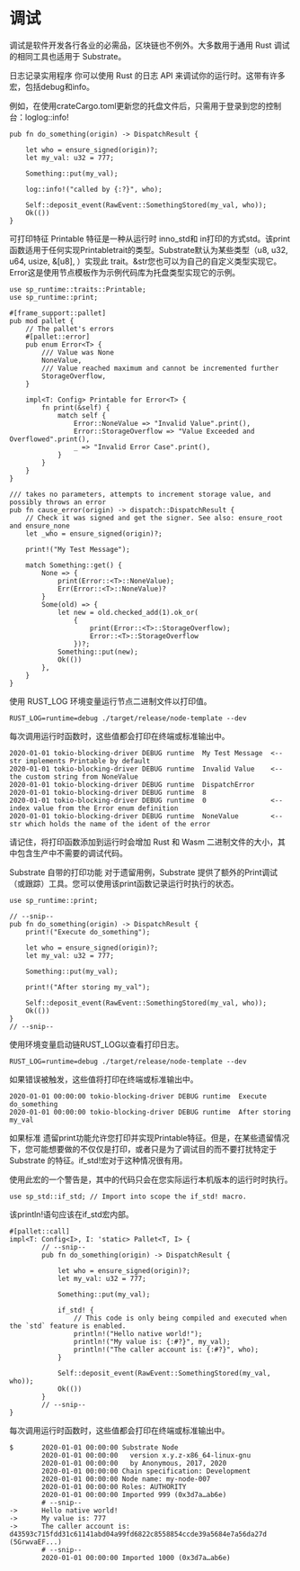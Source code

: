 # 调试

调试是软件开发各行各业的必需品，区块链也不例外。大多数用于通用 Rust 调试的相同工具也适用于 Substrate。

日志记录实用程序
你可以使用 Rust 的日志 API 来调试你的运行时。这带有许多宏，包括debug和info。

例如，在使用crateCargo.toml更新您的托盘文件后，只需用于登录到您的控制台：loglog::info!
```
pub fn do_something(origin) -> DispatchResult {

	let who = ensure_signed(origin)?;
	let my_val: u32 = 777;

	Something::put(my_val);

	log::info!("called by {:?}", who);

	Self::deposit_event(RawEvent::SomethingStored(my_val, who));
	Ok(())
}
```
可打印特征
Printable 特征是一种从运行时 inno_std和 in打印的方式std。该print函数适用于任何实现Printabletrait的类型。Substrate默认为某些类型（u8, u32, u64, usize, &[u8], ）实现此 trait。&str您也可以为自己的自定义类型实现它。Error这是使用节点模板作为示例代码库为托盘类型实现它的示例。
```
use sp_runtime::traits::Printable;
use sp_runtime::print;

#[frame_support::pallet]
pub mod pallet {
	// The pallet's errors
	#[pallet::error]
	pub enum Error<T> {
		/// Value was None
		NoneValue,
		/// Value reached maximum and cannot be incremented further
		StorageOverflow,
	}

	impl<T: Config> Printable for Error<T> {
		fn print(&self) {
			match self {
				Error::NoneValue => "Invalid Value".print(),
				Error::StorageOverflow => "Value Exceeded and Overflowed".print(),
				_ => "Invalid Error Case".print(),
			}
		}
	}
}

/// takes no parameters, attempts to increment storage value, and possibly throws an error
pub fn cause_error(origin) -> dispatch::DispatchResult {
	// Check it was signed and get the signer. See also: ensure_root and ensure_none
	let _who = ensure_signed(origin)?;

	print!("My Test Message");

	match Something::get() {
		None => {
			print(Error::<T>::NoneValue);
			Err(Error::<T>::NoneValue)?
		}
		Some(old) => {
			let new = old.checked_add(1).ok_or(
				{
					print(Error::<T>::StorageOverflow);
					Error::<T>::StorageOverflow
				})?;
			Something::put(new);
			Ok(())
		},
	}
}
```
使用 RUST_LOG 环境变量运行节点二进制文件以打印值。
```
RUST_LOG=runtime=debug ./target/release/node-template --dev
```
每次调用运行时函数时，这些值都会打印在终端或标准输出中。
```
2020-01-01 tokio-blocking-driver DEBUG runtime  My Test Message  <-- str implements Printable by default
2020-01-01 tokio-blocking-driver DEBUG runtime  Invalid Value    <-- the custom string from NoneValue
2020-01-01 tokio-blocking-driver DEBUG runtime  DispatchError
2020-01-01 tokio-blocking-driver DEBUG runtime  8
2020-01-01 tokio-blocking-driver DEBUG runtime  0                <-- index value from the Error enum definition
2020-01-01 tokio-blocking-driver DEBUG runtime  NoneValue        <-- str which holds the name of the ident of the error
```
请记住，将打印函数添加到运行时会增加 Rust 和 Wasm 二进制文件的大小，其中包含生产中不需要的调试代码。

Substrate 自带的打印功能
对于遗留用例，Substrate 提供了额外的Print调试（或跟踪）工具。您可以使用该print函数记录运行时执行的状态。
```
use sp_runtime::print;

// --snip--
pub fn do_something(origin) -> DispatchResult {
	print!("Execute do_something");

	let who = ensure_signed(origin)?;
	let my_val: u32 = 777;

	Something::put(my_val);

	print!("After storing my_val");

	Self::deposit_event(RawEvent::SomethingStored(my_val, who));
	Ok(())
}
// --snip--
```
使用环境变量启动链RUST_LOG以查看打印日志。
```
RUST_LOG=runtime=debug ./target/release/node-template --dev
```
如果错误被触发，这些值将打印在终端或标准输出中。
```
2020-01-01 00:00:00 tokio-blocking-driver DEBUG runtime  Execute do_something
2020-01-01 00:00:00 tokio-blocking-driver DEBUG runtime  After storing my_val
```
如果标准
遗留print功能允许您打印并实现Printable特征。但是，在某些遗留情况下，您可能想要做的不仅仅是打印，或者只是为了调试目的而不要打扰特定于 Substrate 的特征。if_std!宏对于这种情况很有用。

使用此宏的一个警告是，其中的代码只会在您实际运行本机版本的运行时时执行。
```
use sp_std::if_std; // Import into scope the if_std! macro.
```
该println!语句应该在if_std宏内部。
```
#[pallet::call]
impl<T: Config<I>, I: 'static> Pallet<T, I> {
		// --snip--
		pub fn do_something(origin) -> DispatchResult {

			let who = ensure_signed(origin)?;
			let my_val: u32 = 777;

			Something::put(my_val);

			if_std! {
				// This code is only being compiled and executed when the `std` feature is enabled.
				println!("Hello native world!");
				println!("My value is: {:#?}", my_val);
				println!("The caller account is: {:#?}", who);
			}

			Self::deposit_event(RawEvent::SomethingStored(my_val, who));
			Ok(())
		}
		// --snip--
}
```
每次调用运行时函数时，这些值都会打印在终端或标准输出中。
```
$		2020-01-01 00:00:00 Substrate Node
		2020-01-01 00:00:00   version x.y.z-x86_64-linux-gnu
		2020-01-01 00:00:00   by Anonymous, 2017, 2020
		2020-01-01 00:00:00 Chain specification: Development
		2020-01-01 00:00:00 Node name: my-node-007
		2020-01-01 00:00:00 Roles: AUTHORITY
		2020-01-01 00:00:00 Imported 999 (0x3d7a…ab6e)
		# --snip--
->		Hello native world!
->		My value is: 777
->		The caller account is: d43593c715fdd31c61141abd04a99fd6822c8558854ccde39a5684e7a56da27d (5GrwvaEF...)
		# --snip--
		2020-01-01 00:00:00 Imported 1000 (0x3d7a…ab6e)
```